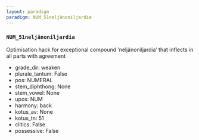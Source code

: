 ```yaml
---
layout: paradigm
paradigm: NUM_51neljänoniljardia
---
```

### ` NUM_51neljänoniljardia `

Optimisation hack for exceptional compound ’neljänoniljardia’ that inflects in all parts with agreement
* grade_dir: weaken
* plurale_tantum: False
* pos: NUMERAL
* stem_diphthong: None
* stem_vowel: None
* upos: NUM
* harmony: back
* kotus_av: None
* kotus_tn: 51
* clitics: False
* possessive: False
